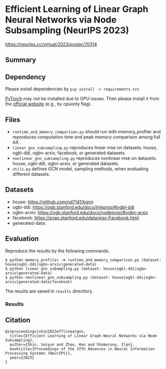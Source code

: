 # Efficient Learning of Linear Graph Neural Networks via Node Subsampling (NeurIPS 2023)

https://neurips.cc/virtual/2023/poster/70314

## Summary



## Dependency

Please install dependencies by `pip install -r requirements.txt`.

[PyTorch](https://pytorch.org/) may not be installed due to GPU issues. Then please install it from the [official website](https://pytorch.org/) (e.g., by cpuonly flag).

## Files

* `runtime_and_memory_comparison.py` should run with memory_profiler and reproduces computation time and peak memory comparison among full AX .
* `linear_gnn_subsampling.py` reproduces linear mse on datasets: house, ogbl-ddi, ogbn-arxiv, facebook, or generated datasets.
* `nonlinear_gnn_subsampling.py` reproduces nonlinear mse on datasets: house, ogbl-ddi, ogbn-arxiv, or generated datasets.
* `utils.py` defines GCN model, sampling methods,  when evaluating different datasets.

## Datasets

* house: https://github.com/nd7141/bgnn
* ogbl-ddi: https://ogb.stanford.edu/docs/linkprop/#ogbl-ddi
* ogbn-arxiv: https://ogb.stanford.edu/docs/nodeprop/#ogbn-arxiv
* facebook: https://snap.stanford.edu/data/ego-Facebook.html
* generated-data: 


## Evaluation

Reproduce the results by the following commands.

```
$ python memory_profiler -m runtime_and_memory_comparison.py (dataset: house|ogbl-ddi|ogbn-arxiv|generated-data)
$ python linear_gnn_subampling.py (dataset: house|ogbl-ddi|ogbn-arxiv|generated-data)
$ python nonlinear_gnn_subsampling.py (dataset: house|ogbl-ddi|ogbn-arxiv|generated-data|facebook)
```

The results are saved in `results` directiory.

### Results



## Citation

```
@inproceedings{shin2023efflineargnn,
  title={Efficient Learning of Linear Graph Neural Networks via Node Subsampling},
  author={Shin, Seiyun and Zhao, Han and Shomorony, Ilan},
  booktitle={Proceedings of the 37th Advances in Neural Information Processing Systems (NeurIPS)},
  year={2023}
}
```
